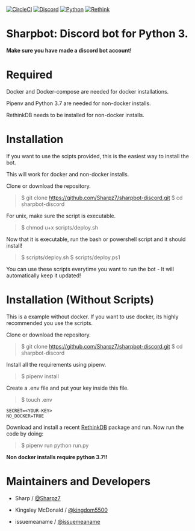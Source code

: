 [![CircleCI](https://circleci.com/gh/Sharpz7/sharpbot-discord.svg?style=svg)](https://circleci.com/gh/Sharpz7/sharpbot-discord)
[![Discord](https://img.shields.io/discord/467653644179996683.svg?style=popout)](https://discord.gg/JvQTwVW)
[![Python](https://img.shields.io/badge/python-3.7+-yellow.svg)](https://www.python.org/downloads/release/python-370/)
[![Rethink](https://img.shields.io/badge/rethink-recent-blue.svg)](https://rethinkdb.com/docs/install/windows/)


Sharpbot: Discord bot for Python 3.
============================================
**Make sure you have made a discord bot account!**

Required
============
Docker and Docker-compose are needed for docker installations.

Pipenv and Python 3.7 are needed for non-docker installs.

RethinkDB needs to be installed for non-docker installs.

Installation
============

If you want to use the scipts provided, this is the easiest way to install the bot.

This will work for docker and non-docker installs.

Clone or download the repository.

> \$ git clone https://github.com/Sharpz7/sharpbot-discord.git
> \$ cd sharpbot-discord

For unix, make sure the script is executable.

> \$ chmod u+x scripts/deploy.sh

Now that it is executable, run the bash or powershell script and it should install!

> \$ scripts/deploy.sh
> \$ scripts/deploy.ps1

You can use these scripts everytime you want to run the bot - It will automatically keep it updated!

Installation (Without Scripts)
============

This is a example without docker.
If you want to use docker, its highly recommended you use the scripts.

Clone or download the repository.

> \$ git clone https://github.com/Sharpz7/sharpbot-discord.git
> \$ cd sharpbot-discord

Install all the requirements using pipenv.

> \$ pipenv install

Create a .env file and put your key inside this file.

> \$ touch .env
```
SECRET=<YOUR-KEY>
NO_DOCKER=TRUE
```

Download and install a recent [RethinkDB](https://rethinkdb.com/docs/install/windows/) package and run.
Now run the code by doing:

> \$ pipenv run python run.py

**Non docker installs require python 3.7!!**

Maintainers and Developers
==========

-   Sharp / [@Sharpz7](https://github.com/Sharpz7)

-   Kingsley McDonald / [@kingdom5500](https://github.com/kingdom5500)

-   issuemeaname / [@issuemeaname](https://github.com/issuemeaname)


